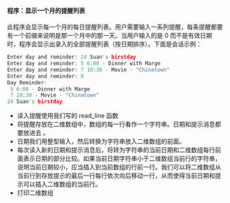 #### 程序：显示一个月的提醒列表

此程序会显示每一个月的每日提醒列表。用户需要输入一系列提醒，每条提醒都要有一个前缀来说明是那一个月中的那一天。当用户输入的是 0 而不是有效日期时，程序会显示出录入的全部提醒列表（按日期排序）。下面是会话示例：

```c
Enter day and reminder: 24 Suan's birstday
Enter day and reminder: 5 6:00 - Dinner with Marge
Enter day and reminder: 7 10:30 - Movie - "Chinatown"
Enter day and reminder: 0
Day Reminder:
 5 6:00 - Dinner with Marge
 7 10:30 - Movie - "Chinatown"
24 Suan's birstday
```

- 读入提醒使用我们写的 read_line 函数
- 将提醒存放在二维数组中，数组的每一行看作一个字符串。日期和提示消息都要放进去 。
- 日期我们用整型输入，然后转换为字符串放入二维数组的前面。
- 每次读入新的日期和提示消息后，将转为字符串的当前日期和二维数组每行前面表示日期的部分比较。如果当前日期字符串小于二维数组当前行的字符串，说明当前日期较小，应当插入到当前数组的行前一行。我们可以将二维数组从当前行到存放提示的最后一行每行依次向后移动一行，从而使得当前日期和提示可以插入二维数组的当前行。
- 打印二维数组